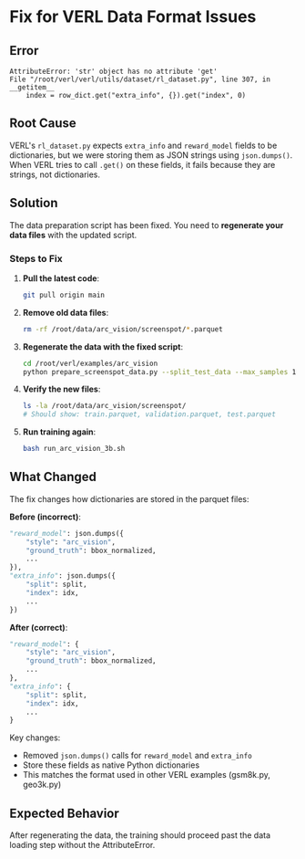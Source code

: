 # Fix for VERL Data Format Issues

## Error
```
AttributeError: 'str' object has no attribute 'get'
File "/root/verl/verl/utils/dataset/rl_dataset.py", line 307, in __getitem__
    index = row_dict.get("extra_info", {}).get("index", 0)
```

## Root Cause
VERL's `rl_dataset.py` expects `extra_info` and `reward_model` fields to be dictionaries, but we were storing them as JSON strings using `json.dumps()`. When VERL tries to call `.get()` on these fields, it fails because they are strings, not dictionaries.

## Solution

The data preparation script has been fixed. You need to **regenerate your data files** with the updated script.

### Steps to Fix

1. **Pull the latest code**:
   ```bash
   git pull origin main
   ```

2. **Remove old data files**:
   ```bash
   rm -rf /root/data/arc_vision/screenspot/*.parquet
   ```

3. **Regenerate the data with the fixed script**:
   ```bash
   cd /root/verl/examples/arc_vision
   python prepare_screenspot_data.py --split_test_data --max_samples 1200
   ```

4. **Verify the new files**:
   ```bash
   ls -la /root/data/arc_vision/screenspot/
   # Should show: train.parquet, validation.parquet, test.parquet
   ```

5. **Run training again**:
   ```bash
   bash run_arc_vision_3b.sh
   ```

## What Changed

The fix changes how dictionaries are stored in the parquet files:

**Before (incorrect)**:
```python
"reward_model": json.dumps({
    "style": "arc_vision",
    "ground_truth": bbox_normalized,
    ...
}),
"extra_info": json.dumps({
    "split": split,
    "index": idx,
    ...
})
```

**After (correct)**:
```python
"reward_model": {
    "style": "arc_vision", 
    "ground_truth": bbox_normalized,
    ...
},
"extra_info": {
    "split": split,
    "index": idx,
    ...
}
```

Key changes:
- Removed `json.dumps()` calls for `reward_model` and `extra_info`
- Store these fields as native Python dictionaries
- This matches the format used in other VERL examples (gsm8k.py, geo3k.py)

## Expected Behavior

After regenerating the data, the training should proceed past the data loading step without the AttributeError.
